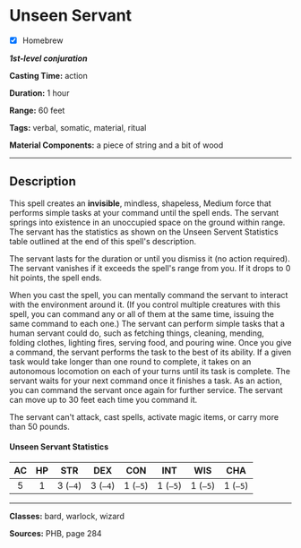 # Unseen Servant

- [x] Homebrew

***1st-level conjuration***

**Casting Time:** action

**Duration:** 1 hour

**Range:** 60 feet

**Tags:** verbal, somatic, material, ritual

**Material Components:** a piece of string and a bit of wood

---

## Description
This spell creates an **invisible**, mindless, shapeless, Medium force that performs simple tasks at your command until the spell ends.
The servant springs into existence in an unoccupied space on the ground within range.
The servant has the statistics as shown on the Unseen Servent Statistics table outlined at the end of this spell's description.

The servant lasts for the duration or until you dismiss it (no action required).
The servant vanishes if it exceeds the spell's range from you.
If it drops to 0 hit points, the spell ends.

When you cast the spell, you can mentally command the servant to interact with the environment around it. (If you control multiple creatures with this spell, you can command any or all of them at the same time, issuing the same command to each one.) The servant can perform simple tasks that a human servant could do, such as fetching things, cleaning, mending, folding clothes, lighting fires, serving food, and pouring wine.
Once you give a command, the servant performs the task to the best of its ability.
If a given task would take longer than one round to complete, it takes on an autonomous locomotion on each of your turns until its task is complete.
The servant waits for your next command once it finishes a task.
As an action, you can command the servant once again for further service.
The servant can move up to 30 feet each time you command it.

The servant can't attack, cast spells, activate magic items, or carry more than 50 pounds.

#### Unseen Servant Statistics
| AC | HP | STR      | DEX      | CON      | INT      | WIS      | CHA      |
|:--:|:--:|:--------:|:--------:|:--------:|:--------:|:--------:|:--------:|
| 5  | 1  | 3 (`–4`) | 3 (`–4`) | 1 (`–5`) | 1 (`–5`) | 1 (`–5`) | 1 (`–5`) |

---

**Classes:** bard, warlock, wizard

**Sources:** PHB, page 284
